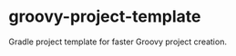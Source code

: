 groovy-project-template
=======================

Gradle project template for faster Groovy project creation.


